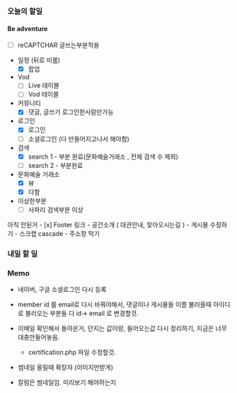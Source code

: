 ### 오늘의 할일

#### Be adventure

- [ ] reCAPTCHAR 글쓰는부분적용

- 일정 (뒤로 미룸)
    - [x] 팝업
 
- Vod
    - [ ] Live 테이블
    - [ ] Vod 테이블

- 커뮤니티
    - [x] 댓글, 글쓰기 로그인한사람만가능

- 로그인
    - [x] 로그인
    - [ ] 소셜로그인 (다 만들어지고나서 해야함)

- 검색
    - [x] search 1 - 부분 완료(문화예술거래소 , 전체 검색 수  제외)
    - [ ] search 2 - 부분완료

- 문화예술 거래소
    - [x] 뷰
    - [x] 다함

- 이상한부분
    - [ ] 사파리 검색부분 이상

아직 안된거
    - [x] Footer 링크
    - 공간소개 ( 대관안내, 찾아오시는길 )
    - 게시물 수정하기
    - 스크랩 cascade
    - 주소창 막기

### 내일 할 일


### Memo

- 네이버, 구글 소셜로그인 다시 등록

- member id 를 email로 다시 바꿔야해서, 
    댓글이나 게시물들 이름 불러올때 아이디로 불러오는 부분들 다 id-> email 로 변경할것.

- 이메일 확인해서 돌아온거, 던지는 값이랑, 들어오는값 다시 정리하기, 지금은 너무 대충만들어놓음.
    - certification.php 파일 수정할것.

- 썸네일 올릴때 확장자 (이미지만받게)

- 칼럼은 썸네일임. 미리보기 해야하는지